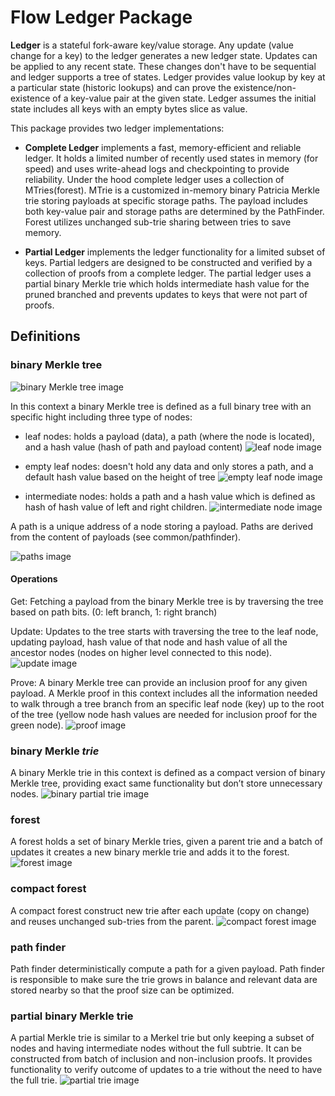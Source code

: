 # Flow Ledger Package

**Ledger** is a stateful fork-aware key/value storage. Any update (value change for a key) to the ledger generates a new ledger state. Updates can be applied to any recent state. These changes don't have to be sequential and ledger supports a tree of states. Ledger provides value lookup by key at a particular state (historic lookups) and can prove the existence/non-existence of a key-value pair at the given state. Ledger assumes the initial state includes all keys with an empty bytes slice as value.

This package provides two ledger implementations:

- **Complete Ledger** implements a fast, memory-efficient and reliable ledger. It holds a limited number of recently used states in memory (for speed) and uses write-ahead logs and checkpointing to provide reliability. Under the hood complete ledger uses a collection of MTries(forest). MTrie is a customized in-memory binary Patricia Merkle trie storing payloads at specific storage paths. The payload includes both key-value pair and storage paths are determined by the PathFinder. Forest utilizes unchanged sub-trie sharing between tries to save memory.

- **Partial Ledger** implements the ledger functionality for a limited subset of keys. Partial ledgers are designed to be constructed and verified by a collection of proofs from a complete ledger. The partial ledger uses a partial binary Merkle trie which holds intermediate hash value for the pruned branched and prevents updates to keys that were not part of proofs.


## Definitions 

### binary Merkle tree
![binary Merkle tree image](/ledger/docs/binary_merkle_tree.png?raw=true "binary Merkle tree" )<!-- .element height="20%" width="20%" -->

In this context a binary Merkle tree is defined as a full binary tree with an specific hight including three type of nodes:

- leaf nodes: holds a payload (data), a path (where the node is located), and a hash value (hash of path and payload content)
![leaf node image](/ledger/docs/leaf_node.png)<!-- .element height="10%" width="10%" -->

- empty leaf nodes: doesn't hold any data and only stores a path, and a default hash value based on the height of tree
![empty leaf node image](/ledger/docs/empty_leaf_node.png)

- intermediate nodes: holds a path and a hash value which is defined as hash of hash value of left and right children.
![intermediate node image](/ledger/docs/intermediate_leaf_node.png)

A path is a unique address of a node storing a payload. Paths are derived from the content of payloads (see common/pathfinder).

![paths image](/ledger/docs/paths.png?raw=true "paths")

#### Operations

Get: Fetching a payload from the binary Merkle tree is by traversing the tree based on path bits. (0: left branch, 1: right branch)

Update: Updates to the tree starts with traversing the tree to the leaf node, updating payload, hash value of that node and hash value of all the ancestor nodes (nodes on higher level connected to this node).
![update image](/ledger/docs/tree_update.gif?raw=true "update")

Prove: A binary Merkle tree can provide an inclusion proof for any given payload. A Merkle proof in this context includes all the information needed to walk through a tree branch from an specific leaf node (key) up to the root of the tree (yellow node hash values are needed for inclusion proof for the green node). 
![proof image](/ledger/docs/proof.png?raw=true "proof")

### binary Merkle *trie*
A binary Merkle trie in this context is defined as a compact version of binary Merkle tree, providing exact same functionality but don’t store unnecessary nodes.
![binary partial trie image](/ledger/docs/trie_update.gif?raw=true "binary partial trie")

### forest 
A forest holds a set of binary Merkle tries, given a parent trie and a batch of updates it creates a new binary merkle trie and adds it to the forest. 
![forest image](/ledger/docs/forest.png?raw=true "forest")

### compact forest 
A compact forest construct new trie after each update (copy on change) and reuses unchanged sub-tries from the parent.
![compact forest image](/ledger/docs/reuse_sub_trees.gif?raw=true "compact forest")

### path finder 
Path finder deterministically compute a path for a given payload. Path finder is responsible to make sure the trie grows in balance and relevant data are stored nearby so that the proof size can be optimized.

### partial binary Merkle trie
A partial Merkle trie is similar to a Merkel trie but only keeping a subset of nodes and having intermediate nodes without the full subtrie. It can be constructed from batch of inclusion and non-inclusion proofs. It provides functionality to verify outcome of updates to a trie without the need to have the full trie. 
![partial trie image](/ledger/docs/partial_trie.png?raw=true "partial trie")
